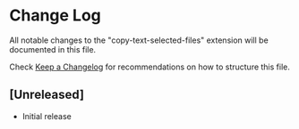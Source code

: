 # Change Log

All notable changes to the "copy-text-selected-files" extension will be documented in this file.

Check [Keep a Changelog](http://keepachangelog.com/) for recommendations on how to structure this file.

## [Unreleased]

- Initial release